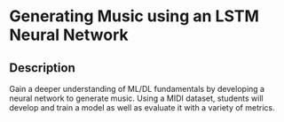 # Generating Music using an LSTM Neural Network

## Description
Gain a deeper understanding of ML/DL fundamentals by developing a neural network to generate music. Using a MIDI dataset, students will develop and train a model as well as evaluate it with a variety of metrics.
